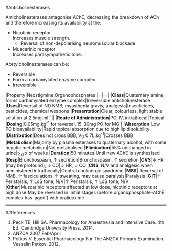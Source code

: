 #Anticholinesterases

Anticholinesterases antagonise AChE, decreasing the breakdown of ACh and therefore increasing its availability at the:
* Nicotinic receptor  
Increases muscle strength.
    * Reversal of non-depolarising neuromuscular blockade
* Muscarinic receptor  
Increases parasympathetic tone.

Acetylcholinesterases can be:
* Reversible
* Form a carbamylated enzyme complex
* Irreversible
    
|Property|Neostigmine|Organophosphates
|--|--|
|**Class**|Quaternary amine, forms carbamylated enzyme complex|Irreversible anticholinesterase
|**Uses**|Reversal of ND NMB, myasthenia gravis, analgesia|Insecticides, pesticides, chemical weapons
|**Presentation**|Clear, colourless, light stable solution at 2.5mg.ml<sup>-1</sup>||
|**Route of Administration**|PO, IV, intrathecal|Topical
|**Dosing**|0.05mg.kg<sup>-1</sup> for reversal, 15-30mg PO for MG||
|**Absorption**|Low PO bioavailability|Rapid topical absorption due to high lipid solubility
|**Distribution**|Does not cross BBB, V<sub>D</sub> 0.7L.kg<sup>-1</sup>|Crosses BBB
|**Metabolism**|Majority by plasma esterases to quaternary alcohol, with some hepatic metabolism|Not metabolised
|**Elimination**|55% unchanged in urine|t<sub>1/2</sub>α of weeks
|**Duration**|50 minutes|Until new AChE is synthesised
|**Resp**|Bronchospasm, ↑ secretion|Bronchospasm, ↑ secretion
|**CVS**|↓ HR (may be profound), ↓ CO|↓ HR, ↓ CO
|**CNS**| N/V and analgesic when administered intrathecally|Central cholinergic syndrome
|**MSK**| Reversal of NMB, ↑ fasciculations, ↑ sweating, may cause paralysis|Paralysis
|**GIT**|↑ Peristalsis, ↑ LoS tone, N/V|↑ Peristalsis, ↑ LoS tone, N/V
|**Other**|Muscarinic receptors affected at low dose, nicotinic receptors at high dose|May be reversed in initial stages (before organophosphate-AChE complex has 'aged') with pralidoxime

---

##References
1. Peck TE, Hill SA. Pharmacology for Anaesthesia and Intensive Care. 4th Ed. Cambridge University Press. 2014.  
2. ANZCA 2007 Feb/April
3. Petkov V. Essential Pharmacology For The ANZCA Primary Examination. Vesselin Petkov. 2012.
